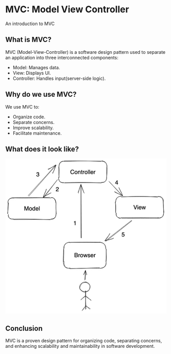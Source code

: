 # MVC: Model View Controller
An introduction to MVC

## What is MVC?

MVC (Model-View-Controller) is a software design pattern used to separate an application into three interconnected components:

- Model: Manages data.
- View: Displays UI.
- Controller: Handles input(server-side logic).

## Why do we use MVC?

We use MVC to:
- Organize code.
- Separate concerns.
- Improve scalability.
- Facilitate maintenance.

## What does it look like?

![MVC Map](/mvc.png)

## Conclusion 
MVC is a proven design pattern for organizing code, separating concerns, and enhancing scalability and maintainability in software development.
